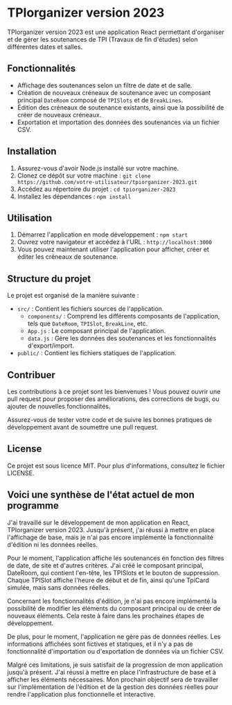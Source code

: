 # TPIorganizer version 2023

TPIorganizer version 2023 est une application React permettant d'organiser et de gérer les soutenances de TPI (Travaux de fin d'études) selon différentes dates et salles.

## Fonctionnalités

- Affichage des soutenances selon un filtre de date et de salle.
- Création de nouveaux créneaux de soutenance avec un composant principal `DateRoom` composé de `TPISlots` et de `BreakLines`.
- Édition des créneaux de soutenance existants, ainsi que la possibilité de créer de nouveaux créneaux.
- Exportation et importation des données des soutenances via un fichier CSV.

## Installation

1. Assurez-vous d'avoir Node.js installé sur votre machine.
2. Clonez ce dépôt sur votre machine : `git clone https://github.com/votre-utilisateur/tpiorganizer-2023.git`
3. Accédez au répertoire du projet : `cd tpiorganizer-2023`
4. Installez les dépendances : `npm install`

## Utilisation

1. Démarrez l'application en mode développement : `npm start`
2. Ouvrez votre navigateur et accédez à l'URL : `http://localhost:3000`
3. Vous pouvez maintenant utiliser l'application pour afficher, créer et éditer les créneaux de soutenance.

## Structure du projet

Le projet est organisé de la manière suivante :

- `src/` : Contient les fichiers sources de l'application.
  - `components/` : Comprend les différents composants de l'application, tels que `DateRoom`, `TPISlot`, `BreakLine`, etc.
  - `App.js` : Le composant principal de l'application.
  - `data.js` : Gère les données des soutenances et les fonctionnalités d'export/import.
- `public/` : Contient les fichiers statiques de l'application.

## Contribuer

Les contributions à ce projet sont les bienvenues ! Vous pouvez ouvrir une pull request pour proposer des améliorations, des corrections de bugs, ou ajouter de nouvelles fonctionnalités.

Assurez-vous de tester votre code et de suivre les bonnes pratiques de développement avant de soumettre une pull request.

## License

Ce projet est sous licence MIT. Pour plus d'informations, consultez le fichier LICENSE.

## Voici une synthèse de l'état actuel de mon programme

J'ai travaillé sur le développement de mon application en React, TPIorganizer version 2023. Jusqu'à présent, j'ai réussi à mettre en place l'affichage de base, mais je n'ai pas encore implémenté la fonctionnalité d'édition ni les données réelles.

Pour le moment, l'application affiche les soutenances en fonction des filtres de date, de site et d'autres critères. J'ai créé le composant principal, DateRoom, qui contient l'en-tête, les TPISlots et le bouton de suppression. Chaque TPISlot affiche l'heure de début et de fin, ainsi qu'une TpiCard simulée, mais sans données réelles.

Concernant les fonctionnalités d'édition, je n'ai pas encore implémenté la possibilité de modifier les éléments du composant principal ou de créer de nouveaux éléments. Cela reste à faire dans les prochaines étapes de développement.

De plus, pour le moment, l'application ne gère pas de données réelles. Les informations affichées sont fictives et statiques, et il n'y a pas de fonctionnalité d'importation ou d'exportation de données via un fichier CSV.

Malgré ces limitations, je suis satisfait de la progression de mon application jusqu'à présent. J'ai réussi à mettre en place l'infrastructure de base et à afficher les éléments nécessaires. Mon prochain objectif sera de travailler sur l'implémentation de l'édition et de la gestion des données réelles pour rendre l'application plus fonctionnelle et interactive.
